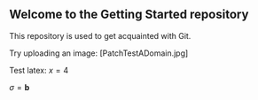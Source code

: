 ## Welcome to the Getting Started repository

This repository is used to get acquainted with Git.

Try uploading an image:
[PatchTestADomain.jpg]

Test latex:
$x = 4$

$\sigma = \mathbf{b}$